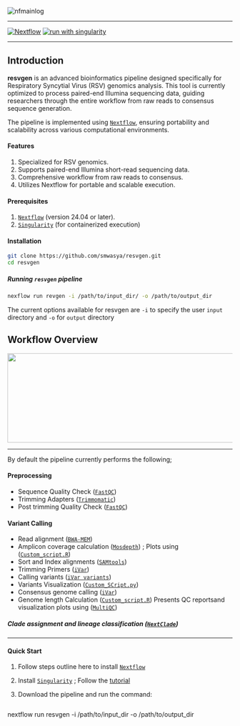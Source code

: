 
 ![nfmainlog](https://github.com/user-attachments/assets/383a505a-690b-42cc-aa98-89dabf854dd3) 

---
<!-- <img src="https://github.com/user-attachments/assets/383a505a-690b-42cc-aa98-89dabf854dd3" width="500" /> -->
[![Nextflow](https://img.shields.io/badge/nextflow%20DSL2-%E2%89%A524.04.2-5914.svg)](https://www.nextflow.io/)
[![run with singularity](https://img.shields.io/badge/run%20with-singularity-1d355c.svg?labelColor=000000)](https://sylabs.io/docs/)


---
## Introduction

**resvgen** is an advanced bioinformatics pipeline designed specifically for Respiratory Syncytial Virus (RSV) genomics analysis. This tool is currently optimized to process paired-end Illumina sequencing data, guiding researchers through the entire workflow from raw reads to consensus sequence generation.

The pipeline is implemented using [`Nextflow`](https://www.nextflow.io/), ensuring portability and scalability across various computational environments.

#### Features
1. Specialized for RSV genomics.
2. Supports paired-end Illumina short-read sequencing data.
3. Comprehensive workflow from raw reads to consensus.
4. Utilizes Nextflow for portable and scalable execution.

#### Prerequisites
1. [`Nextflow`](https://www.nextflow.io/) (version 24.04 or later).
2. [`Singularity`](https://docs.sylabs.io/guides/3.5/user-guide/introduction.html) (for containerized execution)

#### Installation
```bash
git clone https://github.com/smwasya/resvgen.git
cd resvgen

```
##### Running `resvgen` pipeline

```bash
nexflow run revgen -i /path/to/input_dir/ -o /path/to/output_dir
```
The current options available for resvgen are `-i`  to specify the user `input` directory and `-o` for `output` directory

####

## Workflow Overview

<!-- ![resvgen_flow_diagram](https://github.com/user-attachments/assets/f6d035e1-6ec3-497b-b6ec-73f7aeffd388) -->
<img src = "https://github.com/user-attachments/assets/f6d035e1-6ec3-497b-b6ec-73f7aeffd388" height = "200" width = "800" />

---

By default the pipeline currently performs the following;
   #### Preprocessing
- Sequence Quality Check ([`FastQC`](https://www.bioinformatics.babraham.ac.uk/projects/fastqc/))
- Trimming Adapters ([`Trimmomatic`](https://docs.tinybio.cloud/docs/trimmomatic-tutorial))
- Post trimming Quality Check ([`FastQC`](https://www.bioinformatics.babraham.ac.uk/projects/fastqc/))

 #### Variant Calling
  - Read alignment ([`BWA-MEM`](https://janis.readthedocs.io/en/latest/tools/bioinformatics/bwa/bwamem.html))
  - Amplicon coverage calculation ([`Mosdepth`](https://github.com/brentp/mosdepth)) ;
    Plots using ([`Custom_script.R`](https://github.com/smwasya/resvgen/blob/main/scripts/plot_mosdepth_regions.r))
  - Sort and Index alignments ([`SAMtools`](https://janis.readthedocs.io/en/latest/tools/bioinformatics/bwa/bwamem.html))
  - Trimming Primers  ([`iVar`](https://github.com/andersen-lab/ivar))
  - Calling variants ([`iVar variants`](https://github.com/andersen-lab/ivar))
  - Variants Visualization ([`Custom_SCript.py`](https://github.com/smwasya/resvgen/tree/main/scripts))
  - Consensus genome calling ([`iVar`](https://github.com/andersen-lab/ivar))
  - Genome length Calculation ([`Custom_script.R`](https://github.com/smwasya/resvgen/blob/main/scripts/plot_genome_lengths.r))
Presents QC reportsand  visualization plots using ([`MultiQC`](http://multiqc.info/))

##### Clade assignment and lineage classification ([`NextClade`](https://github.com/nextstrain/nextclade))

----

#### Quick Start

1. Follow steps outline here to install [`Nextflow`](https://www.nextflow.io/docs/latest/getstarted.html#installation)
2. Install [`Singularity`](https://www.sylabs.io/guides/3.0/user-guide/) ; Follow the [tutorial](https://singularity-tutorial.github.io/01-installation/)
3. Download the pipeline and run the command:

   ```bash
nextflow run resvgen -i /path/to/input_dir -o /path/to/output_dir
   ``` 















